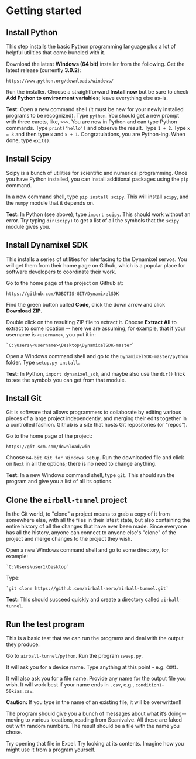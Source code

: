 # Getting started

## Install Python

This step installs the basic Python programming language plus a lot of helpful utilities that come bundled with it.

Download the latest __Windows (64 bit)__ installer from the following. Get the latest release (currently __3.9.2__):

    https://www.python.org/downloads/windows/

Run the installer. Choose a straightforward __Install now__ but be sure to check __Add Python to environment variables__; leave everything else as-is.

**Test:** Open a new command shell (it must be new for your newly installed programs to be recognized). Type `python`. You should get a new prompt with three carets, like, `>>>`. You are now in Python and can type Python commands. Type `print('hello')` and observe the result. Type `1 + 2`. Type `x = 3` and then type `x` and `x + 1`. Congratulations, you are Python-ing. When done, type `exit()`.

## Install Scipy

Scipy is a bunch of utilities for scientific and numerical programming. Once you have Python installed, you can install additional packages using the `pip` command.

In a new command shell, type `pip install scipy`. This will install `scipy`, and the `numpy` module that it depends on.

**Test:** In Python (see above), type `import scipy`. This should work without an error. Try typing `dir(scipy)` to get a list of all the symbols that the `scipy` module gives you.

## Install Dynamixel SDK

This installs a series of utilities for interfacing to the Dynamixel servos. You will get them from their home page on Github, which is a popular place for software developers to coordinate their work.

Go to the home page of the project on Github at:

    https://github.com/ROBOTIS-GIT/DynamixelSDK

Find the green button called __Code__, click the down arrow and click __Download ZIP__.

Double click on the resulting ZIP file to extract it. Choose __Extract All__ to extract to some location -- here we are assuming, for example, that if your username is `<username>`, you put it in:

    `C:\Users\<username>\Desktop\DynamixelSDK-master`

Open a Windows command shell and go to the `DynamixelSDK-master/python` folder. Type `setup.py install`.

**Test:** In Python, `import dynamixel_sdk`, and maybe also use the `dir()` trick to see the symbols you can get from that module.

## Install Git

Git is software that allows programmers to collaborate by editing various pieces of a large project independently, and merging their edits together in a controlled fashion. Github is a site that hosts Git repositories (or "repos").

Go to the home page of the project:

    https://git-scm.com/download/win

Choose `64-bit Git for Windows Setup`. Run the downloaded file and click on `Next` in all the options; there is no need to change anything.

**Test:** In a new Windows command shell, type `git`. This should run the program and give you a list of all its options.

## Clone the `airball-tunnel` project

In the Git world, to "clone" a project means to grab a copy of it from somewhere else, with all the files in their latest state, but also containing the entire history of all the changes that have ever been made. Since everyone has all the history, anyone can connect to anyone else's "clone" of the project and merge changes to the project they wish.

Open a new Windows command shell and go to some directory, for example:

    `C:\Users\user1\Desktop`

Type:

    `git clone https://github.com/airball-aero/airball-tunnel.git`

**Test:** This should succeed quickly and create a directory called `airball-tunnel`.

## Run the test program

This is a basic test that we can run the programs and deal with the output they produce.

Go to `airball-tunnel/python`. Run the program `sweep.py`.

It will ask you for a device name. Type anything at this point - e.g. `COM1`.

It will also ask you for a file name. Provide any name for the output file you wish. It will work best if your name ends in `.csv`, e.g., `condition1-50kias.csv`.

**Caution:** If you type in the name of an existing file, it will be overwritten!!

The program should give you a bunch of messages about what it’s doing--moving to various locations, reading from Scanivalve. All these are faked out with random numbers. The result should be a file with the name you chose.

Try opening that file in Excel. Try looking at its contents. Imagine how you might use it from a program yourself.